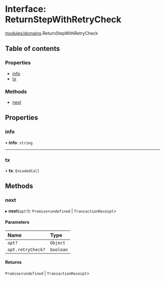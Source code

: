 # Interface: ReturnStepWithRetryCheck

[modules/domains](../modules/modules_domains.md).ReturnStepWithRetryCheck

## Table of contents

### Properties

- [info](modules_domains.ReturnStepWithRetryCheck.md#info)
- [tx](modules_domains.ReturnStepWithRetryCheck.md#tx)

### Methods

- [next](modules_domains.ReturnStepWithRetryCheck.md#next)

## Properties

### info

• **info**: `string`

___

### tx

• **tx**: `EncodedCall`

## Methods

### next

▸ **next**(`opt?`): `Promise`<`undefined` \| `TransactionReceipt`\>

#### Parameters

| Name | Type |
| :------ | :------ |
| `opt?` | `Object` |
| `opt.retryCheck?` | `boolean` |

#### Returns

`Promise`<`undefined` \| `TransactionReceipt`\>
